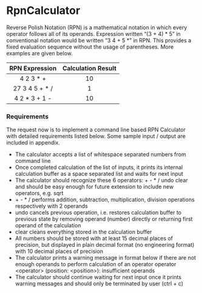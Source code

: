# RpnCalculator

Reverse Polish Notation (RPN) is a mathematical notation in which every operator follows all of its operands.
Expression written “(3 + 4) * 5” in conventional notation would be written “3 4 + 5 *” in RPN. This provides a
fixed evaluation sequence without the usage of parentheses. More examples are given below.

| RPN Expression |Calculation Result|
|:--------------:|:---:|
|   4 2 3 * +    | 10|
| 27 3 4 5 + * / |1|
| 4 2 * 3 + 1 -  |10|

### Requirements

The request now is to implement a command line based RPN Calculator with detailed requirements listed
below. Some sample input / output are included in appendix.

* The calculator accepts a list of whitespace separated numbers from command line
* Once completed calculation of the list of inputs, it prints its internal calculation buffer as a space
  separated list and waits for next input
* The calculator should recognize these 6 operators: + - * / undo clear and should be easy enough for
  future extension to include new operators, e.g. sqrt
* \+ - * / performs addition, subtraction, multiplication, division operations respectively with 2 operands
* undo cancels previous operation, i.e. restores calculation buffer to previous state by removing operand
  (number) directly or returning first operand of the calculation
* clear cleans everything stored in the calculation buffer
* All numbers should be stored with at least 15 decimal places of precision, but displayed in plain decimal
  format (no engineering format) with 10 decimal places of precision
* The calculator prints a warning message in format below if there are not enough operands to perform
  calculation of an operator
  operator \<operator> (position: \<position>): insufficient operands
* The calculator should continue waiting for next input once it prints warning messages and should only
  be terminated by user (ctrl + c)